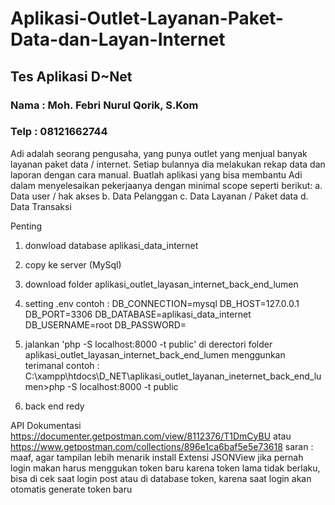 # Aplikasi-Outlet-Layanan-Paket-Data-dan-Layan-Internet
## Tes Aplikasi D~Net

### Nama : Moh. Febri Nurul Qorik, S.Kom 
### Telp : 08121662744

Adi adalah seorang pengusaha, yang punya outlet yang menjual banyak layanan paket data / internet. 
Setiap bulannya dia melakukan rekap data dan laporan dengan cara manual. 
Buatlah aplikasi yang bisa membantu Adi dalam menyelesaikan pekerjaanya dengan minimal scope seperti berikut: 
a. Data user / hak akses 
b. Data Pelanggan 
c. Data Layanan / Paket data 
d. Data Transaksi



Penting

1. donwload database aplikasi_data_internet
2. copy ke server (MySql)
3. download folder aplikasi_outlet_layasan_internet_back_end_lumen
4. setting .env
   contoh :
    DB_CONNECTION=mysql
    DB_HOST=127.0.0.1
    DB_PORT=3306
    DB_DATABASE=aplikasi_data_internet
    DB_USERNAME=root
    DB_PASSWORD=
    
5. jalankan 'php -S localhost:8000 -t public' di derectori folder aplikasi_outlet_layasan_internet_back_end_lumen menggunkan terimanal
   contoh : C:\xampp\htdocs\D_NET\aplikasi_outlet_layanan_ineternet_back_end_lumen>php -S localhost:8000 -t public
6. back end redy

API Dokumentasi
https://documenter.getpostman.com/view/8112376/T1DmCyBU
atau
https://www.getpostman.com/collections/896e1ca6baf5e5e73618
saran : maaf, agar tampilan lebih menarik install Extensi JSONView
jika pernah login makan harus menggukan token baru karena token lama tidak berlaku,
bisa di cek saat login post atau di database token, karena saat login akan otomatis generate token baru

 

